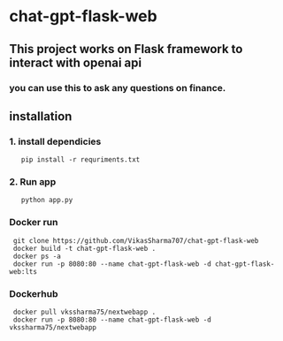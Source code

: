 # chat-gpt-flask-web
## This project works on Flask framework to interact with openai api 
### you can use this to ask any questions on finance.

## installation 
### 1. install dependicies
       pip install -r requriments.txt
### 2. Run app
       python app.py
       
 ### Docker run
     git clone https://github.com/VikasSharma707/chat-gpt-flask-web
     docker build -t chat-gpt-flask-web .
     docker ps -a
     docker run -p 8080:80 --name chat-gpt-flask-web -d chat-gpt-flask-web:lts
     
 ### Dockerhub
     docker pull vkssharma75/nextwebapp .
     docker run -p 8080:80 --name chat-gpt-flask-web -d vkssharma75/nextwebapp 
